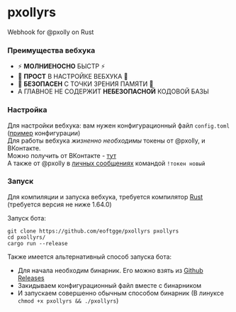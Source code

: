 # pxollyrs
Webhook for @pxolly on Rust

### Преимущества вебхука
- ⚡ **МОЛНИЕНОСНО** БЫСТР ⚡ <br>
- 👀 **ПРОСТ** В НАСТРОЙКЕ ВЕБХУКА 👀 <br>
- 🚀 **БЕЗОПАСЕН** С ТОЧКИ ЗРЕНИЯ ПАМЯТИ 🚀 <br>
- А ГЛАВНОЕ НЕ СОДЕРЖИТ **НЕБЕЗОПАСНОЙ** КОДОВОЙ БАЗЫ

### Настройка
Для настройки вебхука: вам нужен конфигурационный файл `config.toml` ([пример](https://github.com/eoftgge/pxollyrs/blob/main/config.example.toml) конфигурации) <br>
Для работы вебхука *жизненно необходимы* токены от @pxolly, и ВКонтакте. <br>
Можно получить от ВКонтакте - [тут](https://vkhost.github.io) <br>
А также от @pxolly в [личных сообщениях](https://vk.me/pxolly) командой `!токен новый` <br>

### Запуск
Для компиляции и запуска вебхука, требуется компилятор [Rust](https://www.rust-lang.org/ru/tools/install) (требуется версия не ниже 1.64.0)

Запуск бота:
```commandline
git clone https://github.com/eoftgge/pxollyrs pxollyrs 
cd pxollyrs/ 
cargo run --release 
```

Также имеется альтернативный способ запуска бота: <br>
- Для начала необходим бинарник. Его можно взять из [Github Releases](https://github.com/eoftgge/pxollyrs/releases) 
- Закидываем конфигурационный файл вместе с бинарником 
- И запускаем совершенно обычным способом бинарник (В линуксе `chmod +x pxollyrs && ./pxollyrs`)
